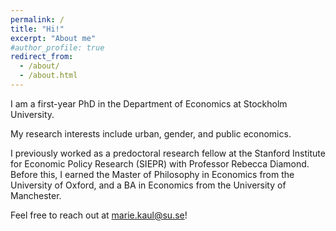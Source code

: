 ```yaml
---
permalink: /
title: "Hi!"
excerpt: "About me"
#author_profile: true
redirect_from: 
  - /about/
  - /about.html
---
```


I am a first-year PhD in the Department of Economics at Stockholm University. 

My research interests include urban, gender, and public economics. 

I previously worked as a predoctoral research fellow at the Stanford Institute for Economic Policy Research (SIEPR) with Professor Rebecca Diamond. Before this, I earned the Master of Philosophy in Economics from the University of Oxford, and a BA in Economics from the University of Manchester. 

Feel free to reach out at marie.kaul@su.se!
